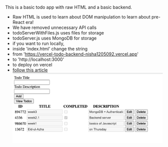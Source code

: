 This is a basic todo app with raw HTML and a basic backend. 
- Raw HTML is used to learn about DOM manipulation to learn about pre-React era!
- We have removed unnecessary API calls  
- todoServerWithFiles.js uses files for storage
- todoServer.js uses MongoDB for storage
- if you want to run locally, 
- inside 'index.html' change the string 
- from 'https://vercel-todo-backend-nisha1205092.vercel.app'
- to 'http://localhost:3000'
- to deploy on vercel
- [follow this article](https://andrewbaisden.medium.com/how-to-deploy-a-node-express-app-to-vercel-6fa567a041e2)
![screenshot](./view.png)